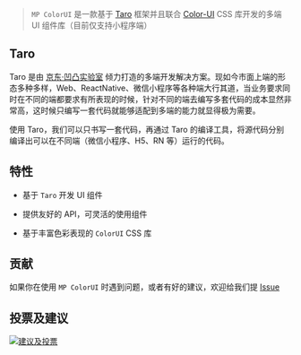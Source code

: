 > `MP ColorUI` 是一款基于 [Taro](https://taro.aotu.io/) 框架并且联合 [Color-UI](https://github.com/weilanwl/ColorUI) CSS 库开发的多端 UI 组件库（目前仅支持小程序端）

## Taro

Taro 是由 [京东·凹凸实验室](https://aotu.io/) 倾力打造的多端开发解决方案。现如今市面上端的形态多种多样，Web、ReactNative、微信小程序等各种端大行其道，当业务要求同时在不同的端都要求有所表现的时候，针对不同的端去编写多套代码的成本显然非常高，这时候只编写一套代码就能够适配到多端的能力就显得极为需要。

使用 Taro，我们可以只书写一套代码，再通过 Taro 的编译工具，将源代码分别编译出可以在不同端（微信小程序、H5、RN 等）运行的代码。

## 特性

- 基于 `Taro` 开发 UI 组件

- 提供友好的 API，可灵活的使用组件

- 基于丰富色彩表现的 `ColorUI` CSS 库

## 贡献

如果你在使用 `MP ColorUI` 时遇到问题，或者有好的建议，欢迎给我们提 [Issue](https://github.com/yinLiangDream/mp-colorui/issues)

## 投票及建议

[![建议及投票](https://feathub.com/yinLiangDream/mp-colorui?format=svg)](https://feathub.com/yinLiangDream/mp-colorui)
